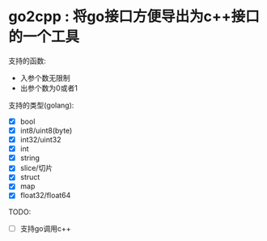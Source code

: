 go2cpp : 将go接口方便导出为c++接口的一个工具
====

支持的函数:
  * 入参个数无限制
  * 出参个数为0或者1

支持的类型(golang):
  * [x] bool
  * [x] int8/uint8(byte)
  * [x] int32/uint32
  * [x] int
  * [x] string
  * [x] slice/切片
  * [x] struct
  * [x] map
  * [x] float32/float64

TODO: 
  * [ ] 支持go调用c++